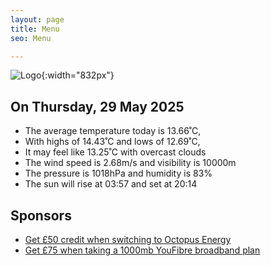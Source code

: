 ```yaml
---
layout: page
title: Menu
seo: Menu

---
```


![Logo](/images/logo.jpg){:width="832px"}

<!-- weather_marker starts -->
## On Thursday, 29 May 2025

- The average temperature today is 13.66˚C,
- With highs of 14.43˚C and lows of 12.69˚C,
- It may feel like 13.25˚C with overcast clouds
- The wind speed is 2.68m/s and visibility is 10000m
- The pressure is 1018hPa and humidity is 83%
- The sun will rise at 03:57 and set at 20:14

<!-- weather_marker ends -->

## Sponsors

- [Get £50 credit when switching to Octopus Energy](https://bit.ly/3oD1nnS)
- [Get £75 when taking a 1000mb YouFibre broadband plan](https://aklam.io/91zWhU?)
